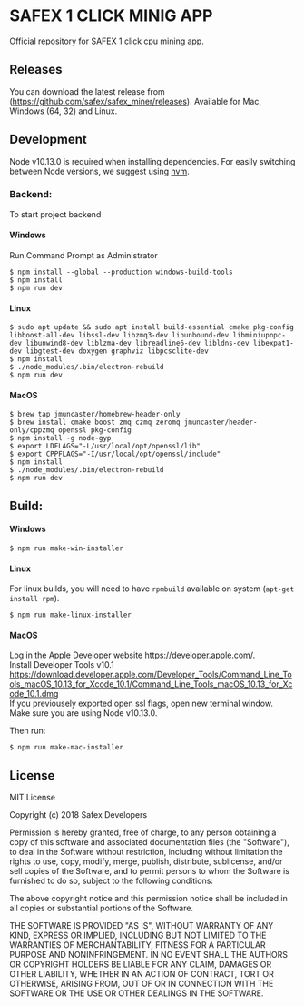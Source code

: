 # SAFEX 1 CLICK MINIG APP

Official repository for SAFEX 1 click cpu mining app.

## Releases

You can download the latest release from (https://github.com/safex/safex_miner/releases).
Available for Mac, Windows (64, 32) and Linux.

## Development

Node v10.13.0 is required when installing dependencies. For easily switching between Node versions, we suggest using [nvm](https://github.com/creationix/nvm).

### Backend:

To start project backend

#### Windows

Run Command Prompt as Administrator

```
$ npm install --global --production windows-build-tools
$ npm install
$ npm run dev
```

#### Linux

```
$ sudo apt update && sudo apt install build-essential cmake pkg-config libboost-all-dev libssl-dev libzmq3-dev libunbound-dev libminiupnpc-dev libunwind8-dev liblzma-dev libreadline6-dev libldns-dev libexpat1-dev libgtest-dev doxygen graphviz libpcsclite-dev
$ npm install
$ ./node_modules/.bin/electron-rebuild
$ npm run dev
```

#### MacOS

```
$ brew tap jmuncaster/homebrew-header-only
$ brew install cmake boost zmq czmq zeromq jmuncaster/header-only/cppzmq openssl pkg-config
$ npm install -g node-gyp
$ export LDFLAGS="-L/usr/local/opt/openssl/lib"
$ export CPPFLAGS="-I/usr/local/opt/openssl/include"
$ npm install
$ ./node_modules/.bin/electron-rebuild
$ npm run dev
```

## Build:

#### Windows

```
$ npm run make-win-installer
```

#### Linux

For linux builds, you will need to have `rpmbuild` available on system (`apt-get install rpm`).

```
$ npm run make-linux-installer
```

#### MacOS

Log in the Apple Developer website https://developer.apple.com/.  
Install Developer Tools v10.1  
https://download.developer.apple.com/Developer_Tools/Command_Line_Tools_macOS_10.13_for_Xcode_10.1/Command_Line_Tools_macOS_10.13_for_Xcode_10.1.dmg  
If you previousely exported open ssl flags, open new terminal window.
Make sure you are using Node v10.13.0.

Then run:

```
$ npm run make-mac-installer
```

## License

MIT License

Copyright (c) 2018 Safex Developers

Permission is hereby granted, free of charge, to any person obtaining a copy
of this software and associated documentation files (the "Software"), to deal
in the Software without restriction, including without limitation the rights
to use, copy, modify, merge, publish, distribute, sublicense, and/or sell
copies of the Software, and to permit persons to whom the Software is
furnished to do so, subject to the following conditions:

The above copyright notice and this permission notice shall be included in all
copies or substantial portions of the Software.

THE SOFTWARE IS PROVIDED "AS IS", WITHOUT WARRANTY OF ANY KIND, EXPRESS OR
IMPLIED, INCLUDING BUT NOT LIMITED TO THE WARRANTIES OF MERCHANTABILITY,
FITNESS FOR A PARTICULAR PURPOSE AND NONINFRINGEMENT. IN NO EVENT SHALL THE
AUTHORS OR COPYRIGHT HOLDERS BE LIABLE FOR ANY CLAIM, DAMAGES OR OTHER
LIABILITY, WHETHER IN AN ACTION OF CONTRACT, TORT OR OTHERWISE, ARISING FROM,
OUT OF OR IN CONNECTION WITH THE SOFTWARE OR THE USE OR OTHER DEALINGS IN THE
SOFTWARE.
